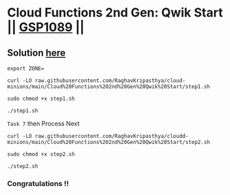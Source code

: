 # Cloud Functions 2nd Gen: Qwik Start || [GSP1089](https://www.cloudskillsboost.google/focuses/49757?parent=catalog) ||

## Solution [here](https://youtu.be/WWFzCrPHsCk)


```
export ZONE=
```
```
curl -LO raw.githubusercontent.com/RaghavKripasthya/cloud-minions/main/Cloud%20Functions%202nd%20Gen%20Qwik%20Start/step1.sh

sudo chmod +x step1.sh

./step1.sh
```

 `Task 7` then Process Next

```
curl -LO raw.githubusercontent.com/RaghavKripasthya/cloudd-minions/main/Cloud%20Functions%202nd%20Gen%20Qwik%20Start/step2.sh

sudo chmod +x step2.sh

./step2.sh
```

### Congratulations !!
